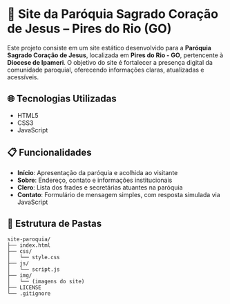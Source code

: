 # 📖 Site da Paróquia Sagrado Coração de Jesus – Pires do Rio (GO)

Este projeto consiste em um site estático desenvolvido para a **Paróquia Sagrado Coração de Jesus**, localizada em **Pires do Rio - GO**, pertencente à **Diocese de Ipameri**. O objetivo do site é fortalecer a presença digital da comunidade paroquial, oferecendo informações claras, atualizadas e acessíveis.

## 🌐 Tecnologias Utilizadas

- HTML5  
- CSS3  
- JavaScript

## 📋 Funcionalidades

- **Início**: Apresentação da paróquia e acolhida ao visitante  
- **Sobre**: Endereço, contato e informações institucionais  
- **Clero**: Lista dos frades e secretárias atuantes na paróquia  
- **Contato**: Formulário de mensagem simples, com resposta simulada via JavaScript

## 📂 Estrutura de Pastas

```plaintext
site-paroquia/
├── index.html
├── css/
│   └── style.css
├── js/
│   └── script.js
├── img/
│   └── (imagens do site)
├── LICENSE
└── .gitignore